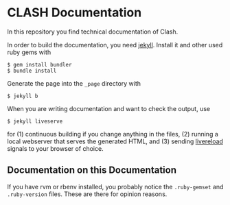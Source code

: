 # CLASH Documentation

In this repository you find technical documentation of Clash.

In order to build the documentation, you need [jekyll](https://jekyllrb.com/). Install it and other used ruby gems with 

    $ gem install bundler
    $ bundle install

Generate the page into the `_page` directory with

    $ jekyll b

When you are writing documentation and want to check the output, use

    $ jekyll liveserve

for (1) continuous building if you change anything in the files, (2) running a local webserver that serves the generated HTML, and (3) sending [livereload](http://livereload.com/) signals to your browser of choice.


## Documentation on this Documentation

If you have rvm or rbenv installed, you probably notice the `.ruby-gemset` and `.ruby-version` files. These are there for opinion reasons.


